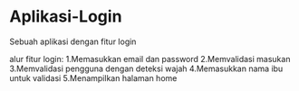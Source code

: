 # Aplikasi-Login
Sebuah aplikasi dengan fitur login

alur fitur login:
1.Memasukkan email dan password
2.Memvalidasi masukan
3.Memvalidasi pengguna dengan deteksi wajah
4.Memasukkan nama ibu untuk validasi
5.Menampilkan halaman home
